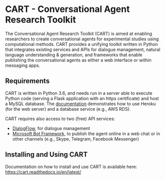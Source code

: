 # CART - Conversational Agent Research Toolkit

The Conversational Agent Research Toolkit (CART) is aimed at enabling researchers to create conversational agents for experimental studies using computational methods. CART provides a unifying toolkit written in Python that integrates existing services and APIs for dialogue management, natural language understanding & generation, and frameworks that enable publishing the conversational agents as either a web interface or within messaging apps.


## Requirements

CART is written in Python 3.6, and needs run in a server able to execute Python code (serving a Flask application with an https certificate) and host a MySQL database. The [documentation](https://cart.readthedocs.io/en/latest/) demonstrates how to use Heroku (for the web server) and a database service (e.g., AWS RDS).

CART requires also access to two (free) API services:
* [DialogFlow](https://dialogflow.com), for dialogue management
* [Microsoft Bot Framework](https://dev.botframework.com/), to publish the agent online in a web chat or in other channels (e.g., Skype, Telegram, Facebook Messenger)


## Installing and Using CART

Documentation on how to install and use CART is available here: https://cart.readthedocs.io/en/latest/
